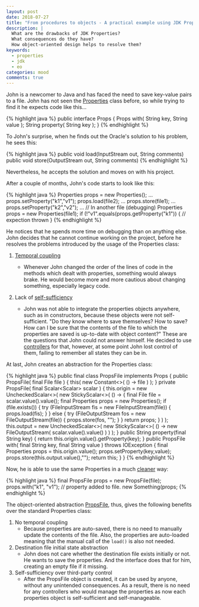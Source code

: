 ```yaml
---
layout: post
date: 2018-07-27
title: "From procedures to objects - A practical example using JDK Properties"
description: |
  What are the drawbacks of JDK Properties?
  What consequences do they have?
  How object-oriented design helps to resolve them?
keywords:
  - properties
  - jdk
  - eo
categories: mood
comments: true
---
```


John is a newcomer to Java and has faced the need to save key-value pairs
to a file. John has not seen the
[Properties](https://docs.oracle.com/javase/8/docs/api/java/util/Properties.html)
class before, so while trying to find it he expects code like this...

<!--more-->

{% highlight java %}
public interface Props {
    Props with(
        String key,
        String value
    );
    String property(
        String key
    );
}
{% endhighlight %}

To John's surprise, when he finds out the Oracle's solution to his problem, he sees this:

{% highlight java %}
public void load(InputStream out, String comments)
public void store(OutputStream out, String comments)
{% endhighlight %}

Nevertheless, he accepts the solution and moves on with his project.

After a couple of months, John's code starts to look like this:

{% highlight java %}
Properties props = new Properties();
...
props.setProperty("k1","v1");
props.load(file2);
...
props.store(file1);
...
props.setProperty("k2","v2");
...
// In another file (debugging)
Properties props = new Properties(file1);
if (!"v1".equals(props.getProperty("k1")) {
    // expection thrown
}
{% endhighlight %}


He notices that he spends more time on debugging than on anything else.
John decides that he cannot continue working on the project, before he resolves
the problems introduced by the usage of the Properties class:

1. [Temporal coupling](https://www.yegor256.com/2015/12/08/temporal-coupling-between-method-calls.html)
    *   Whenever John changed the order of the lines of code in the methods
        which dealt with properties, something would always brake. He would become
        more and more cautious about changing something, especially legacy code.

2. Lack of [self-sufficiency](https://www.yegor256.com/2017/05/10/inversion-of-control.html)
    *   John was not able to integrate the properties objects anywhere, such as in constructors,
        because these objects were not self-sufficient. "Do they know where to save themselves? How to save?
        How can I be sure that the contents of the file to which the properties are saved is up-to-date with object
        content?" These are the questions that John could not answer himself. He decided to use
        [controllers](https://www.yegor256.com/2016/12/13/mvc-vs-oop.html) for that,
        however, at some point John lost control of them, failing to remember all states they can be in.


At last, John creates an abstraction for the Properties class:

{% highlight java %}
public final class PropsFile implements Props {
    public PropsFile(
        final File file
    ) {
        this(
            new Constant<>(
                () -> file
            )
        );
    }
    private PropsFile(
        final Scalar<Scalar<File>> scalar
    ) {
        this.origin = new UncheckedScalar<>(
            new StickyScalar<>(
                () -> {
                    final File file = scalar.value().value();
                    final Properties props = new Properties();
                    if (file.exists()) {
                        try (FileInputStream fis = new FileInputStream(file)) {
                            props.load(fis);
                        }
                    } else {
                        try (FileOutputStream fos = new FileOutputStream(file)) {
                            props.store(fos, "");
                        }
                    }
                    return props;
                }
            )
        );
        this.output = new UncheckedScalar<>(
            new StickyScalar<>(
                () -> new FileOutputStream(
                    scalar.value().value()
                )
            )
        );
    }
    public String property(final String key) {
        return this.origin.value().getProperty(key);
    }
    public PropsFile with(
        final String key,
        final String value
    ) throws IOException {
        final Properties props = this.origin.value();
        props.setProperty(key,value);
        props.store(this.output.value(),"");
        return this;
    }
}
{% endhighlight %}

Now, he is able to use the same Properties in a much
[cleaner](https://www.yegor256.com/2014/11/20/seven-virtues-of-good-object.html)
way:

{% highlight java %}
final PropsFile props = new PropsFile(file);
props.with("k1", "v1"); // property added to file.
new Something(props;
{% endhighlight %}

The object-oriented abstraction
[PropsFile](https://github.com/driver733/VKUploader/blob/master/src/main/java/com/driver733/vkuploader/wallpost/PropsFile.java),
thus, gives the following benefits over the standard Properties class:

1. No temporal coupling
   *    Because properties are auto-saved, there is no need to manually update the contents of the file.
        Also, the properties are auto-loaded meaning that the manual call of the `load()` is also not needed.
2. Destination file initial state abstraction
   *    John does not care whether the destination file exists initially or not. He wants to save the properties.
        And the interface does that for him, creating an empty file if it missing.
3. Self-sufficiency over third-party control
   *    After the PropsFile object is created, it can be used by anyone, without any unintended consequences.
        As a result, there is no need for any controllers who would manage the properties as now each properties
        object is self-sufficient and self-manageable.


